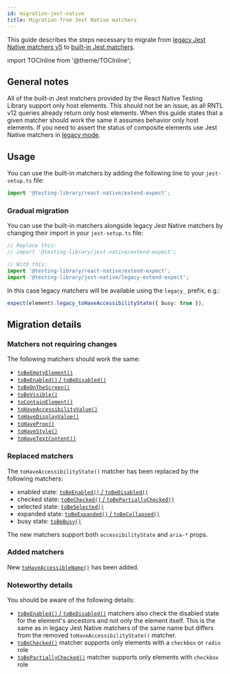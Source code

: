 ```yaml
---
id: migration-jest-native
title: Migration from Jest Native matchers
---
```


This guide describes the steps necessary to migrate from [legacy Jest Native matchers v5](https://github.com/testing-library/jest-native) to [built-in Jest matchers](jest-matchers). 

import TOCInline from '@theme/TOCInline';

<TOCInline toc={toc} />

## General notes

All of the built-in Jest matchers provided by the React Native Testing Library support only host elements. This should not be an issue, as all RNTL v12 queries already return only host elements. When this guide states that a given matcher should work the same it assumes behavior only host elements. If you need to assert the status of composite elements use Jest Native matchers in [legacy mode](#gradual-migration).

## Usage 

You can use the built-in matchers by adding the following line to your `jest-setup.ts` file:

```ts
import '@testing-library/react-native/extend-expect';
```

### Gradual migration

You can use the built-in matchers alongside legacy Jest Native matchers by changing their import in your `jest-setup.ts` file:

```ts
// Replace this:
// import '@testing-library/jest-native/extend-expect';

// With this:
import '@testing-library/react-native/extend-expect';
import '@testing-library/jest-native/legacy-extend-expect';
```

In this case legacy matchers will be available using the `legacy_` prefix, e.g.:

```ts
expect(element).legacy_toHaveAccessibilityState({ busy: true });
```

## Migration details

### Matchers not requiring changes

The following matchers should work the same:
* [`toBeEmptyElement()`](jest-matchers#tobeemptyelement)
* [`toBeEnabled()` / `toBeDisabled()`](jest-matchers#tobeenabled)
* [`toBeOnTheScreen()`](jest-matchers#tobeonthescreen)
* [`toBeVisible()`](jest-matchers#tobevisible)
* [`toContainElement()`](jest-matchers#tocontainelement)
* [`toHaveAccessibilityValue()`](jest-matchers#tohaveaccessibilityvalue)
* [`toHaveDisplayValue()`](jest-matchers#tohavedisplayvalue)
* [`toHaveProp()`](jest-matchers#tohaveprop)
* [`toHaveStyle()`](jest-matchers#tohavestyle)
* [`toHaveTextContent()`](jest-matchers#tohavetextcontent)
  
### Replaced matchers

The `toHaveAccessibilityState()` matcher has been replaced by the following matchers:
* enabled state: [`toBeEnabled()` / `toBeDisabled()`](jest-matchers#tobeenabled)
* checked state: [`toBeChecked()` / `toBePartiallyChecked()`](jest-matchers#tobechecked)
* selected state: [`toBeSelected()`](jest-matchers#tobeselected)
* expanded state: [`toBeExpanded()` / `toBeCollapsed()`](jest-matchers#tobeexpanded)
* busy state: [`toBeBusy()`](jest-matchers#tobebusy)

The new matchers support both `accessibilityState` and `aria-*` props.

### Added matchers

New [`toHaveAccessibleName()`](jest-matchers#tohaveaccessiblename) has been added.

### Noteworthy details

You should be aware of the following details:
* [`toBeEnabled()` / `toBeDisabled()`](jest-matchers#tobeenabled) matchers also check the disabled state for the element's ancestors and not only the element itself. This is the same as in legacy Jest Native matchers of the same name but differs from the removed `toHaveAccessibilityState()` matcher.
* [`toBeChecked()`](jest-matchers#tobechecked) matcher supports only elements with a `checkbox` or `radio` role
* [`toBePartiallyChecked()`](jest-matchers#tobechecked) matcher supports only elements with `checkbox` role
